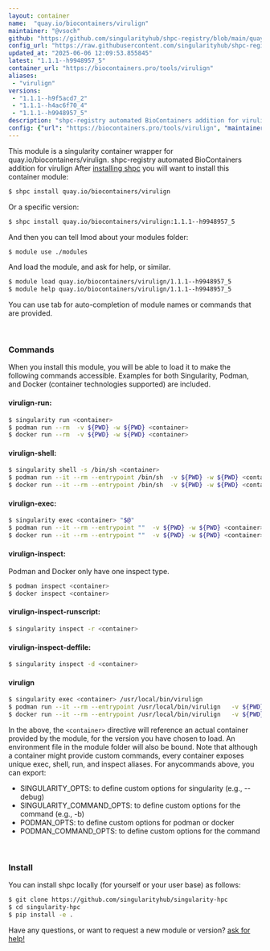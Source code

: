 ```yaml
---
layout: container
name:  "quay.io/biocontainers/virulign"
maintainer: "@vsoch"
github: "https://github.com/singularityhub/shpc-registry/blob/main/quay.io/biocontainers/virulign/container.yaml"
config_url: "https://raw.githubusercontent.com/singularityhub/shpc-registry/main/quay.io/biocontainers/virulign/container.yaml"
updated_at: "2025-06-06 12:09:53.855845"
latest: "1.1.1--h9948957_5"
container_url: "https://biocontainers.pro/tools/virulign"
aliases:
 - "virulign"
versions:
 - "1.1.1--h9f5acd7_2"
 - "1.1.1--h4ac6f70_4"
 - "1.1.1--h9948957_5"
description: "shpc-registry automated BioContainers addition for virulign"
config: {"url": "https://biocontainers.pro/tools/virulign", "maintainer": "@vsoch", "description": "shpc-registry automated BioContainers addition for virulign", "latest": {"1.1.1--h9948957_5": "sha256:542307408754af8a11a4c3646b955bc262cb3ee1e2f8e3591e0b5d4864293da3"}, "tags": {"1.1.1--h9f5acd7_2": "sha256:d0d85a3485f228fb3fac5c0ca8e1e9d7a2238a50eaffdfeada3ffab43bd1175f", "1.1.1--h4ac6f70_4": "sha256:8a0e7fa3d92a3b24a7583148afab7da8008d07329fab4d021fc2a52bca7f65cd", "1.1.1--h9948957_5": "sha256:542307408754af8a11a4c3646b955bc262cb3ee1e2f8e3591e0b5d4864293da3"}, "docker": "quay.io/biocontainers/virulign", "aliases": {"virulign": "/usr/local/bin/virulign"}}
---
```


This module is a singularity container wrapper for quay.io/biocontainers/virulign.
shpc-registry automated BioContainers addition for virulign
After [installing shpc](#install) you will want to install this container module:


```bash
$ shpc install quay.io/biocontainers/virulign
```

Or a specific version:

```bash
$ shpc install quay.io/biocontainers/virulign:1.1.1--h9948957_5
```

And then you can tell lmod about your modules folder:

```bash
$ module use ./modules
```

And load the module, and ask for help, or similar.

```bash
$ module load quay.io/biocontainers/virulign/1.1.1--h9948957_5
$ module help quay.io/biocontainers/virulign/1.1.1--h9948957_5
```

You can use tab for auto-completion of module names or commands that are provided.

<br>

### Commands

When you install this module, you will be able to load it to make the following commands accessible.
Examples for both Singularity, Podman, and Docker (container technologies supported) are included.

#### virulign-run:

```bash
$ singularity run <container>
$ podman run --rm  -v ${PWD} -w ${PWD} <container>
$ docker run --rm  -v ${PWD} -w ${PWD} <container>
```

#### virulign-shell:

```bash
$ singularity shell -s /bin/sh <container>
$ podman run --it --rm --entrypoint /bin/sh  -v ${PWD} -w ${PWD} <container>
$ docker run --it --rm --entrypoint /bin/sh  -v ${PWD} -w ${PWD} <container>
```

#### virulign-exec:

```bash
$ singularity exec <container> "$@"
$ podman run --it --rm --entrypoint ""  -v ${PWD} -w ${PWD} <container> "$@"
$ docker run --it --rm --entrypoint ""  -v ${PWD} -w ${PWD} <container> "$@"
```

#### virulign-inspect:

Podman and Docker only have one inspect type.

```bash
$ podman inspect <container>
$ docker inspect <container>
```

#### virulign-inspect-runscript:

```bash
$ singularity inspect -r <container>
```

#### virulign-inspect-deffile:

```bash
$ singularity inspect -d <container>
```


#### virulign

```bash
$ singularity exec <container> /usr/local/bin/virulign
$ podman run --it --rm --entrypoint /usr/local/bin/virulign   -v ${PWD} -w ${PWD} <container> -c " $@"
$ docker run --it --rm --entrypoint /usr/local/bin/virulign   -v ${PWD} -w ${PWD} <container> -c " $@"
```



In the above, the `<container>` directive will reference an actual container provided
by the module, for the version you have chosen to load. An environment file in the
module folder will also be bound. Note that although a container
might provide custom commands, every container exposes unique exec, shell, run, and
inspect aliases. For anycommands above, you can export:

 - SINGULARITY_OPTS: to define custom options for singularity (e.g., --debug)
 - SINGULARITY_COMMAND_OPTS: to define custom options for the command (e.g., -b)
 - PODMAN_OPTS: to define custom options for podman or docker
 - PODMAN_COMMAND_OPTS: to define custom options for the command

<br>

### Install

You can install shpc locally (for yourself or your user base) as follows:

```bash
$ git clone https://github.com/singularityhub/singularity-hpc
$ cd singularity-hpc
$ pip install -e .
```

Have any questions, or want to request a new module or version? [ask for help!](https://github.com/singularityhub/singularity-hpc/issues)
